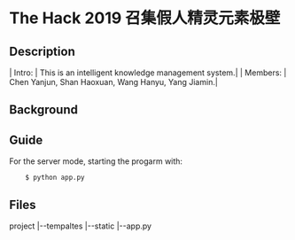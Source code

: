 # The Hack 2019 召集假人精灵元素极壁

## Description
| Intro: | This is an intelligent knowledge management system.|
| Members: | Chen Yanjun, Shan Haoxuan, Wang Hanyu, Yang Jiamin.| 

## Background

## Guide
For the server mode, starting the progarm with:
```
    $ python app.py
```

## Files
project |--tempaltes
        |--static
        |--app.py


